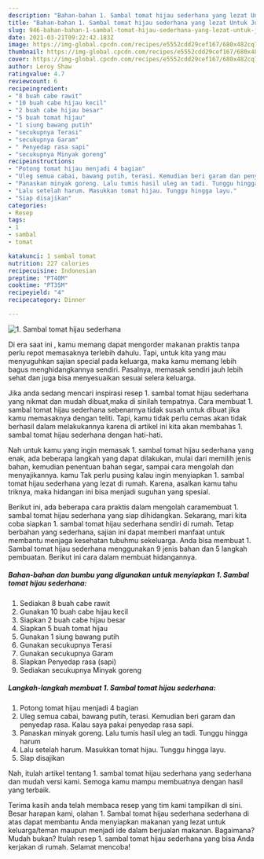 ```yaml
---
description: "Bahan-bahan 1. Sambal tomat hijau sederhana yang lezat Untuk Jualan"
title: "Bahan-bahan 1. Sambal tomat hijau sederhana yang lezat Untuk Jualan"
slug: 946-bahan-bahan-1-sambal-tomat-hijau-sederhana-yang-lezat-untuk-jualan
date: 2021-03-21T09:22:42.183Z
image: https://img-global.cpcdn.com/recipes/e5552cdd29cef167/680x482cq70/1-sambal-tomat-hijau-sederhana-foto-resep-utama.jpg
thumbnail: https://img-global.cpcdn.com/recipes/e5552cdd29cef167/680x482cq70/1-sambal-tomat-hijau-sederhana-foto-resep-utama.jpg
cover: https://img-global.cpcdn.com/recipes/e5552cdd29cef167/680x482cq70/1-sambal-tomat-hijau-sederhana-foto-resep-utama.jpg
author: Leroy Shaw
ratingvalue: 4.7
reviewcount: 6
recipeingredient:
- "8 buah cabe rawit"
- "10 buah cabe hijau kecil"
- "2 buah cabe hijau besar"
- "5 buah tomat hijau"
- "1 siung bawang putih"
- "secukupnya Terasi"
- "secukupnya Garam"
- " Penyedap rasa sapi"
- "secukupnya Minyak goreng"
recipeinstructions:
- "Potong tomat hijau menjadi 4 bagian"
- "Uleg semua cabai, bawang putih, terasi. Kemudian beri garam dan penyedap rasa. Kalau saya pakai penyedap rasa sapi."
- "Panaskan minyak goreng. Lalu tumis hasil uleg an tadi. Tunggu hingga harum"
- "Lalu setelah harum. Masukkan tomat hijau. Tunggu hingga layu."
- "Siap disajikan"
categories:
- Resep
tags:
- 1
- sambal
- tomat

katakunci: 1 sambal tomat 
nutrition: 227 calories
recipecuisine: Indonesian
preptime: "PT40M"
cooktime: "PT35M"
recipeyield: "4"
recipecategory: Dinner

---
```



![1. Sambal tomat hijau sederhana](https://img-global.cpcdn.com/recipes/e5552cdd29cef167/680x482cq70/1-sambal-tomat-hijau-sederhana-foto-resep-utama.jpg)

Di era  saat ini , kamu memang dapat mengorder makanan praktis tanpa perlu repot memasaknya terlebih dahulu. Tapi, untuk kita yang mau menyuguhkan sajian special pada keluarga, maka kamu memang lebih bagus menghidangkannya sendiri. Pasalnya, memasak sendiri jauh lebih sehat dan juga bisa menyesuaikan sesuai selera keluarga.

Jika anda sedang mencari inspirasi resep 1. sambal tomat hijau sederhana yang nikmat dan mudah dibuat,maka di sinilah tempatnya. Cara membuat 1. sambal tomat hijau sederhana  sebenarnya tidak susah untuk dibuat jika kamu memasaknya dengan teliti. Tapi, kamu tidak perlu cemas akan tidak berhasil dalam melakukannya 
karena di artikel ini kita akan membahas 1. sambal tomat hijau sederhana dengan hati-hati.  



Nah untuk kamu yang ingin memasak 1. sambal tomat hijau sederhana yang enak, ada beberapa langkah yang dapat dilakukan, mulai dari memilih jenis bahan, kemudian penentuan bahan segar, sampai cara mengolah dan menyajikannya. kamu Tak perlu pusing kalau ingin menyiapkan 1. sambal tomat hijau sederhana yang lezat di rumah. Karena, asalkan kamu  tahu triknya, maka hidangan ini bisa menjadi suguhan yang spesial.

Berikut ini, ada beberapa cara praktis  dalam mengolah caramembuat 1. sambal tomat hijau sederhana yang siap dihidangkan. Sekarang, mari kita coba siapkan 1. sambal tomat hijau sederhana sendiri di rumah. Tetap berbahan yang sederhana, sajian ini dapat memberi manfaat untuk membantu menjaga kesehatan tubuhmu sekeluarga. Anda bisa membuat 1. Sambal tomat hijau sederhana menggunakan 9 jenis bahan dan 5 langkah pembuatan. Berikut ini cara dalam membuat hidangannya.

<!--inarticleads1-->

##### Bahan-bahan dan bumbu yang digunakan untuk menyiapkan 1. Sambal tomat hijau sederhana:

1. Sediakan 8 buah cabe rawit
1. Gunakan 10 buah cabe hijau kecil
1. Siapkan 2 buah cabe hijau besar
1. Siapkan 5 buah tomat hijau
1. Gunakan 1 siung bawang putih
1. Gunakan secukupnya Terasi
1. Gunakan secukupnya Garam
1. Siapkan  Penyedap rasa (sapi)
1. Sediakan secukupnya Minyak goreng




<!--inarticleads2-->

##### Langkah-langkah membuat 1. Sambal tomat hijau sederhana:

1. Potong tomat hijau menjadi 4 bagian
1. Uleg semua cabai, bawang putih, terasi. Kemudian beri garam dan penyedap rasa. Kalau saya pakai penyedap rasa sapi.
1. Panaskan minyak goreng. Lalu tumis hasil uleg an tadi. Tunggu hingga harum
1. Lalu setelah harum. Masukkan tomat hijau. Tunggu hingga layu.
1. Siap disajikan




Nah, itulah artikel tentang  1. sambal tomat hijau sederhana  yang sederhana dan mudah versi kami. Semoga kamu mampu membuatnya dengan hasil yang terbaik. 

Terima kasih anda telah membaca resep yang tim kami tampilkan di sini. Besar harapan kami, olahan  1. Sambal tomat hijau sederhana sederhana di atas dapat membantu Anda menyiapkan makanan yang lezat untuk keluarga/teman maupun menjadi ide dalam berjualan makanan. Bagaimana? Mudah bukan? Itulah resep 1. sambal tomat hijau sederhana yang bisa Anda kerjakan di rumah. Selamat mencoba!

